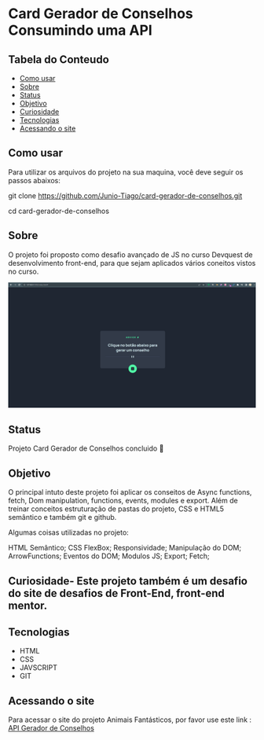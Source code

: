 # Card Gerador de Conselhos Consumindo uma API

## Tabela do Conteudo
<ul>
<li><a href="#como-usar">Como usar</li>
<li><a href="#sobre">Sobre</a></li>
<li><a href="#status">Status</a></li>
<li><a href="#objetivo">Objetivo</a></li>
<li><a href="#curiosidade">Curiosidade</a></li>
<li><a href="#tenologias">Tecnologias</a></li>
<li><a href="#acessando-o-site">Acessando o site</a></li>
</ul>

## Como usar

Para utilizar os arquivos do projeto na sua maquina, você deve seguir os passos abaixos:

git clone https://github.com/Junio-Tiago/card-gerador-de-conselhos.git

cd card-gerador-de-conselhos<br>

## Sobre
O projeto foi proposto como desafio avançado de JS no curso Devquest de desenvolvimento front-end, para que sejam aplicados vários coneitos vistos no curso.


<img src="./src/images/api-conselhos.gif"/>

## Status

Projeto Card Gerador de Conselhos concluido 🎯

## Objetivo

O principal intuto deste projeto foi aplicar os conseitos de Async functions, fetch, Dom manipulation, functions, events, modules e export. Além de treinar conceitos estruturação de pastas do projeto, CSS e HTML5 semântico e também git e github.

Algumas coisas utilizadas no projeto:

HTML Semântico;
CSS FlexBox;
Responsividade;
Manipulação do DOM;
ArrowFunctions;
Eventos do DOM;
Modulos JS;
Export;
Fetch;

## Curiosidade- Este projeto também é um desafio do site de desafios de Front-End, front-end mentor.

## Tecnologias
<ul>
<li>HTML</li>
<li>CSS</li>
<li>JAVSCRIPT</li>
<li>GIT</li>
</ul>

## Acessando o site

Para acessar o site do projeto Animais Fantásticos, por favor use este link : <a href="https://lucaszanin.github.io/api-gerador-de-conselhos/" target="_blank">API Gerador de Conselhos</a>
